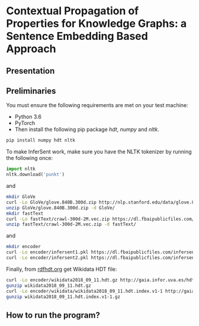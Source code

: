 # Contextual Propagation of Properties for Knowledge Graphs: a Sentence Embedding Based Approach

## Presentation

## Preliminaries
 
 You must ensure the following requirements are met on your test machine: 
 * Python 3.6
 * PyTorch
 * Then install the following pip package *hdt*, *numpy* and *nltk*.
 ```bash
 pip install numpy hdt nltk
 ```

To make InferSent work, make sure you have the NLTK tokenizer by running the following once:
 ```Python
 import nltk
 nltk.download('punkt')
 ```
and
 ```bash
 mkdir GloVe
 curl -Lo GloVe/glove.840B.300d.zip http://nlp.stanford.edu/data/glove.840B.300d.zip
 unzip GloVe/glove.840B.300d.zip -d GloVe/
 mkdir fastText
 curl -Lo fastText/crawl-300d-2M.vec.zip https://dl.fbaipublicfiles.com/fasttext/vectors-english/crawl-300d-2M.vec.zip
 unzip fastText/crawl-300d-2M.vec.zip -d fastText/
 ```
 and
 ```bash
 mkdir encoder
 curl -Lo encoder/infersent1.pkl https://dl.fbaipublicfiles.com/infersent/infersent1.pkl
 curl -Lo encoder/infersent2.pkl https://dl.fbaipublicfiles.com/infersent/infersent2.p
 ```
 Finally, from [rdfhdt.org](http://www.rdfhdt.org/datasets/) get Wikidata HDT file:
 ```bash
 curl -Lo encoder/wikidata2018_09_11.hdt.gz http://gaia.infor.uva.es/hdt/wikidata/wikidata2018_09_11.hdt.gz
 gunzip wikidata2018_09_11.hdt.gz
 curl -Lo encoder/wikidata/wikidata2018_09_11.hdt.index.v1-1 http://gaia.infor.uva.es/hdt/wikidata/wikidata2018_09_11.hdt.index.v1-1 
 gunzip wikidata2018_09_11.hdt.index.v1-1.gz
 ```

 ## How to run the program?